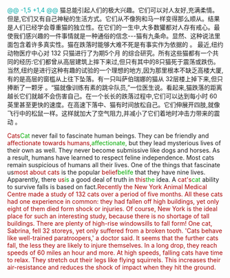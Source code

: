 



<span style="color:#0AA">@@ -1,5 +1,4 @@</span>
猫总能引起人们的极大兴趣。它们可以对人友好,充满柔情。但是,它们又有自己神秘的生活方式。它们从不像狗和马一样变得那么顺从。结果是人们已经学会尊重猫的独立性。在它们的一生中,大多数獾都对人存有戒心。最使我们感兴趣的一件事情就是一种通俗的信念---猫有九条命。显然、这种说法里面包含着许多真实性。猫在跌落时能够大难不死是有事实作为依据的 。
最近,纽约动物医疗中心对 132 只猫进行了为期5个月 的综合研究。所有这些猫都有一个共同的经历:它们都曾从高层建筑上摔下来过,但只有其中的8只猫死于震荡或跌伤。当然,纽约是进行这种有趣的试验的一个理想的地方,因为那里根本不缺乏高楼大厦,有的是高层的窗槛从上往下坠落。有一只叫萨伯瑞娜的猫从 32层楼上掉下来,但只捧断了一颗牙 。“猫就像训练有素的跳伞队员,”一位医生说。看起来,猫跌落的距离越长它们就越不会伤害自己。在一个长长的跌落过程中,它们可以达到每小时 60 英里甚至更快的速度。在高速下落中、猫有时间放松自己。它们伸展开四肢,就像飞行中的松鼠一样。这样就加大了空气阻力,并减小了它们着地时冲击力带来的震动 。

<span style="color:#A00">Cats</span><span style="color:#0A0">Cat</span> never fail to fascinate human beings. They can be friendly and <span style="color:#A00">affectionate towards humans,</span><span style="color:#0A0">affectionate,</span> but they lead mysterious lives of their own as well. They never become submissive like dogs and horses. As a result, humans have learned to respect feline independence. Most cats remain suspicious of humans all their lives. One of the things that fascinate us<span style="color:#A00">most about cats</span> is the popular <span style="color:#A00">belief</span><span style="color:#0A0">belife</span> that they have nine lives. Apparently, there <span style="color:#A00">us</span><span style="color:#0A0">is</span> a good deal of truth in <span style="color:#A00">this</span><span style="color:#0A0">the</span> idea. A <span style="color:#A00">cat's</span><span style="color:#0A0">cat</span> ability to survive falls is based on fact.<span style="color:#A00">Recently the New York Animal Medical Centre made a study of 132 cats over a period of five months. All these cats had one experience in common: they had fallen off high buildings, yet only eight of them died form shock or injuries. Of course, New York is the ideal place for such an interesting study, because there is no shortage of tall buildings. There are plenty of high-rise windowsills to fall form! One cat, Sabrina, fell 32 storeys, yet only suffered from a broken tooth. 'Cats behave like well-trained paratroopers,' a doctor said. It seems that the further cats fall, the less they are likely to injure themselves. In a long drop, they reach speeds of 60 miles an hour and more. At high speeds, falling cats have time to relax. They stretch out their legs like flying squirrels. This increases their air-resistance and reduces the shock of impact when they hit the ground.</span>
